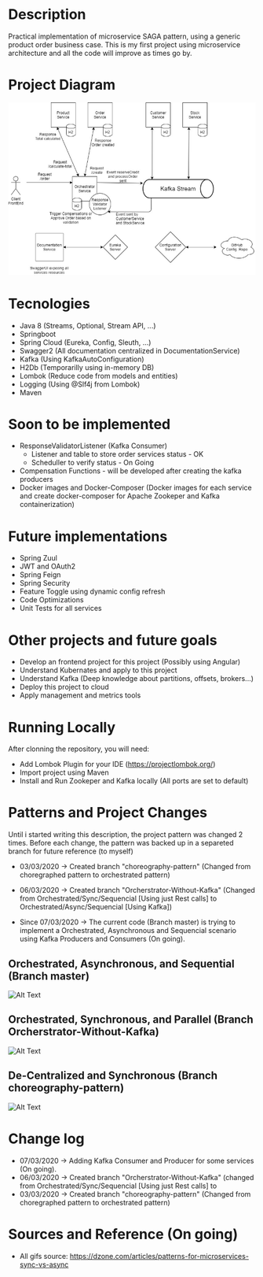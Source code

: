 # Description
Practical implementation of microservice SAGA pattern, using a generic product order business case.
This is my first project using microservice architecture and all the code will improve as times go by. 


# Project Diagram
![Alt Text](https://github.com/rogeriotakashi/Microservices-SAGA-Patterns/blob/88dbb6ba9fb37a29d688b63636c460d6096074d6/Microservice-SAGA-Patterns-diagram.jpg)

# Tecnologies
- Java 8 (Streams, Optional, Stream API, ...)
- Springboot 
- Spring Cloud (Eureka, Config, Sleuth, ...)
- Swagger2 (All documentation centralized in DocumentationService)
- Kafka (Using KafkaAutoConfiguration)
- H2Db (Temporarilly using in-memory DB)
- Lombok (Reduce code from models and entities)
- Logging (Using @Slf4j from Lombok)
- Maven 

# Soon to be implemented
- ResponseValidatorListener (Kafka Consumer)
  - Listener and table to store order services status - OK
  - Scheduller to verify status - On Going
- Compensation Functions - will be developed after creating the kafka producers
- Docker images and Docker-Composer (Docker images for each service and create docker-composer for Apache Zookeper and Kafka containerization)

# Future implementations
- Spring Zuul
- JWT and OAuth2
- Spring Feign
- Spring Security
- Feature Toggle using dynamic config refresh
- Code Optimizations
- Unit Tests for all services

# Other projects and future goals
- Develop an frontend project for this project (Possibly using Angular)
- Understand Kubernates and apply to this project
- Understand Kafka (Deep knowledge about partitions, offsets, brokers...)
- Deploy this project to cloud
- Apply management and metrics tools 

# Running Locally
After clonning the repository, you will need:
- Add Lombok Plugin for your IDE (https://projectlombok.org/)
- Import project using Maven
- Install and Run Zookeper and Kafka locally (All ports are set to default)

# Patterns and Project Changes
Until i started writing this description, the project pattern was changed 2 times.
Before each change, the pattern was backed up in a separeted branch for future reference (to myself)

- 03/03/2020 -> Created branch "choreography-pattern" (Changed from choregraphed pattern to orchestrated pattern)
- 06/03/2020 -> Created branch "Orcherstrator-Without-Kafka" (Changed from Orchestrated/Sync/Sequencial [Using just Rest calls] to Orchestrated/Async/Sequencial [Using Kafka])

- Since 07/03/2020 -> The current code (Branch master) is trying to implement a Orchestrated, Asynchronous and Sequencial scenario using Kafka Producers and Consumers (On going).
 

## Orchestrated, Asynchronous, and Sequential (Branch master)
![Alt Text](https://dzone.com/storage/temp/9338715-ezgifcom-optimize.gif)


## Orchestrated, Synchronous, and Parallel (Branch Orcherstrator-Without-Kafka)
![Alt Text](https://dzone.com/storage/temp/9338801-ezgifcom-optimize-3.gif)

## De-Centralized and Synchronous (Branch choreography-pattern)
![Alt Text](https://dzone.com/storage/temp/9338783-ezgifcom-optimize-1.gif)

# Change log
- 07/03/2020 -> Adding Kafka Consumer and Producer for some services (On going).
- 06/03/2020 -> Created branch "Orcherstrator-Without-Kafka" (changed from Orchestrated/Sync/Sequencial [Using just Rest calls] to 
- 03/03/2020 -> Created branch "choreography-pattern" (Changed from choregraphed pattern to orchestrated pattern)


# Sources and Reference (On going)
- All gifs source: https://dzone.com/articles/patterns-for-microservices-sync-vs-async

